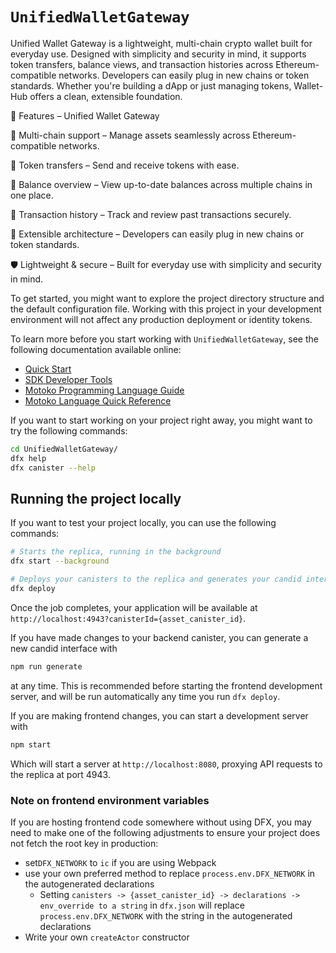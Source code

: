 # `UnifiedWalletGateway`

Unified Wallet Gateway is a lightweight, multi-chain crypto wallet built for everyday use. Designed with simplicity and security in mind, it supports token transfers, balance views, and transaction histories across Ethereum-compatible networks. Developers can easily plug in new chains or token standards. Whether you're building a dApp or just managing tokens, Wallet-Hub offers a clean, extensible foundation.

🚀 Features – Unified Wallet Gateway

🔗 Multi-chain support – Manage assets seamlessly across Ethereum-compatible networks.

💸 Token transfers – Send and receive tokens with ease.

👛 Balance overview – View up-to-date balances across multiple chains in one place.

📜 Transaction history – Track and review past transactions securely.

🧩 Extensible architecture – Developers can easily plug in new chains or token standards.

🛡 Lightweight & secure – Built for everyday use with simplicity and security in mind.

To get started, you might want to explore the project directory structure and the default configuration file. Working with this project in your development environment will not affect any production deployment or identity tokens.

To learn more before you start working with `UnifiedWalletGateway`, see the following documentation available online:

- [Quick Start](https://internetcomputer.org/docs/current/developer-docs/setup/deploy-locally)
- [SDK Developer Tools](https://internetcomputer.org/docs/current/developer-docs/setup/install)
- [Motoko Programming Language Guide](https://internetcomputer.org/docs/current/motoko/main/motoko)
- [Motoko Language Quick Reference](https://internetcomputer.org/docs/current/motoko/main/language-manual)

If you want to start working on your project right away, you might want to try the following commands:

```bash
cd UnifiedWalletGateway/
dfx help
dfx canister --help
```

## Running the project locally

If you want to test your project locally, you can use the following commands:

```bash
# Starts the replica, running in the background
dfx start --background

# Deploys your canisters to the replica and generates your candid interface
dfx deploy
```

Once the job completes, your application will be available at `http://localhost:4943?canisterId={asset_canister_id}`.

If you have made changes to your backend canister, you can generate a new candid interface with

```bash
npm run generate
```

at any time. This is recommended before starting the frontend development server, and will be run automatically any time you run `dfx deploy`.

If you are making frontend changes, you can start a development server with

```bash
npm start
```

Which will start a server at `http://localhost:8080`, proxying API requests to the replica at port 4943.

### Note on frontend environment variables

If you are hosting frontend code somewhere without using DFX, you may need to make one of the following adjustments to ensure your project does not fetch the root key in production:

- set`DFX_NETWORK` to `ic` if you are using Webpack
- use your own preferred method to replace `process.env.DFX_NETWORK` in the autogenerated declarations
  - Setting `canisters -> {asset_canister_id} -> declarations -> env_override to a string` in `dfx.json` will replace `process.env.DFX_NETWORK` with the string in the autogenerated declarations
- Write your own `createActor` constructor
